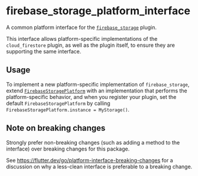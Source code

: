 # firebase_storage_platform_interface

A common platform interface for the [`firebase_storage`][1] plugin.

This interface allows platform-specific implementations of the `cloud_firestore`
plugin, as well as the plugin itself, to ensure they are supporting the
same interface.

## Usage

To implement a new platform-specific implementation of `firebase_storage`, extend
[`FirebaseStoragePlatform`][2] with an implementation that performs the
platform-specific behavior, and when you register your plugin, set the default
`FirebaseStoragePlatform` by calling
`FirebaseStoragePlatform.instance = MyStorage()`.

## Note on breaking changes

Strongly prefer non-breaking changes (such as adding a method to the interface)
over breaking changes for this package.

See https://flutter.dev/go/platform-interface-breaking-changes for a discussion
on why a less-clean interface is preferable to a breaking change.

[1]: ../firebase_storage
[2]: lib/firebase_storage_platform_interface.dart